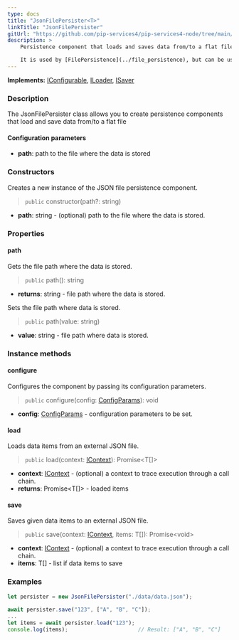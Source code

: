 ```yaml
---
type: docs
title: "JsonFilePersister<T>"
linkTitle: "JsonFilePersister"
gitUrl: "https://github.com/pip-services4/pip-services4-node/tree/main/pip-services4-persistence-node"
description: >
    Persistence component that loads and saves data from/to a flat file.

    It is used by [FilePersistence](../file_persistence), but can be useful on its own.
---
```


**Implements:** [IConfigurable](../../../components/config/iconfigurable), [ILoader<T>](../../read/iloader), [ISaver<T>](../../write/isaver)

### Description

The JsonFilePersister class allows you to create persistence components that load and save data from/to a flat file


#### Configuration parameters

- **path**: path to the file where the data is stored

### Constructors
Creates a new instance of the JSON file persistence component.

> `public` constructor(path?: string)

- **path**: string - (optional) path to the file where the data is stored.


### Properties

#### path
Gets the file path where the data is stored.

> `public` path(): string

- **returns**: string - file path where the data is stored.

Sets the file path where data is stored.

> `public` path(value: string)

- **value**: string - file path where data is stored.


### Instance methods

#### configure
Configures the component by passing its configuration parameters.

> `public` configure(config: [ConfigParams](../../../components/config/config_params)): void

- **config**: [ConfigParams](../../../components/config/config_params) - configuration parameters to be set.

#### load
Loads data items from an external JSON file.

> `public` load(context: [IContext](../../../components/context/icontext)): Promise\<T[]\>

- **context**: [IContext](../../../components/context/icontext) - (optional) a context to trace execution through a call chain.
- **returns**: Promise\<T[]\> - loaded items


#### save
Saves given data items to an external JSON file.

> `public` save(context: [IContext](../../../components/context/icontext), items: T[]): Promise\<void\>

- **context**: [IContext](../../../components/context/icontext) - (optional) a context to trace execution through a call chain.
- **items**: T[] - list if data items to save


### Examples

```typescript
let persister = new JsonFilePersister("./data/data.json");
   
await persister.save("123", ["A", "B", "C"]);
...
let items = await persister.load("123");
console.log(items);                      // Result: ["A", "B", "C"]

```

